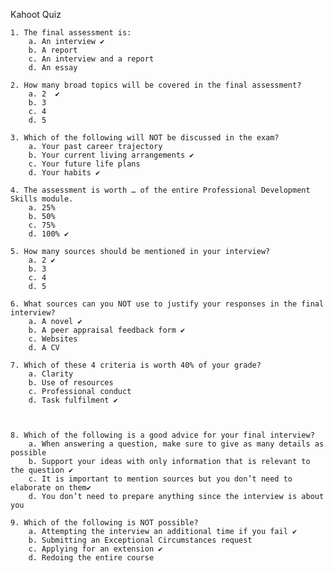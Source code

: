 Kahoot Quiz


    1. The final assessment is:
        a. An interview ✔
        b. A report
        c. An interview and a report
        d. An essay

    2. How many broad topics will be covered in the final assessment?
        a. 2  ✔
        b. 3
        c. 4
        d. 5

    3. Which of the following will NOT be discussed in the exam?
        a. Your past career trajectory
        b. Your current living arrangements ✔
        c. Your future life plans
        d. Your habits ✔

    4. The assessment is worth … of the entire Professional Development Skills module.
        a. 25%
        b. 50%
        c. 75%
        d. 100% ✔

    5. How many sources should be mentioned in your interview?
        a. 2 ✔
        b. 3
        c. 4
        d. 5

    6. What sources can you NOT use to justify your responses in the final interview?
        a. A novel ✔
        b. A peer appraisal feedback form ✔
        c. Websites
        d. A CV

    7. Which of these 4 criteria is worth 40% of your grade?
        a. Clarity
        b. Use of resources
        c. Professional conduct
        d. Task fulfilment ✔



    8. Which of the following is a good advice for your final interview?
        a. When answering a question, make sure to give as many details as possible
        b. Support your ideas with only information that is relevant to the question ✔
        c. It is important to mention sources but you don’t need to elaborate on them✔
        d. You don’t need to prepare anything since the interview is about you

    9. Which of the following is NOT possible?
        a. Attempting the interview an additional time if you fail ✔
        b. Submitting an Exceptional Circumstances request
        c. Applying for an extension ✔
        d. Redoing the entire course